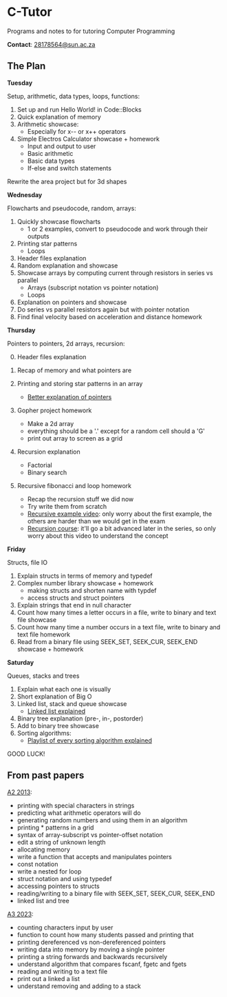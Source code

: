 # C-Tutor
Programs and notes to for tutoring Computer Programming

**Contact**: 28178564@sun.ac.za

## The Plan

__Tuesday__

Setup, arithmetic, data types, loops, functions:

1. Set up and run Hello World! in Code::Blocks
2. Quick explanation of memory
3. Arithmetic showcase:
    * Especially for x-- or x++ operators
4. Simple Electros Calculator showcase + homework
    * Input and output to user
    * Basic arithmetic
    * Basic data types
    * If-else and switch statements

Rewrite the area project but for 3d shapes

__Wednesday__

Flowcharts and pseudocode, random, arrays:

1. Quickly showcase flowcharts
    * 1 or 2 examples, convert to pseudocode and work through their outputs
2. Printing star patterns
    * Loops
3. Header files explanation
4. Random explanation and showcase
5. Showcase arrays by computing current through resistors in series vs parallel
    * Arrays (subscript notation vs pointer notation)
    * Loops
6. Explanation on pointers and showcase
7. Do series vs parallel resistors again but with pointer notation
8.  Find final velocity based on acceleration and distance homework

__Thursday__

Pointers to pointers, 2d arrays, recursion:

0. Header files explanation

1. Recap of memory and what pointers are
2. Printing and storing star patterns in an array
      * [Better explanation of pointers](https://www.youtube.com/watch?v=2ybLD6_2gKM)
4. Gopher project homework
   * Make a 2d array
   * everything should be a '.' except for a random cell should a 'G'
   * print out array to screen as a grid
5. Recursion explanation
    * Factorial
    * Binary search
6. Recursive fibonacci and loop homework
    * Recap the recursion stuff we did now
    * Try write them from scratch
    * [Recursive example video](https://www.youtube.com/watch?v=ngCos392W4w): only worry about the first example, the others are harder than we would get in the exam
    * [Recursion course](https://www.youtube.com/watch?v=bum_19loj9A&list=PLBZBJbE_rGRV8D7XZ08LK6z-4zPoWzu5H): it'll go a bit advanced later in the series, so only worry about this video to understand the concept



__Friday__

Structs, file IO

1. Explain structs in terms of memory and typedef
2. Complex number library showcase + homework
    * making structs and shorten name with typdef
    * access structs and struct pointers
3. Explain strings that end in null character
3. Count how many times a letter occurs in a file, write to binary and text file showcase
4. Count how many time a number occurs in a text file, write to binary and text file homework
5. Read from a binary file using SEEK_SET, SEEK_CUR, SEEK_END showcase + homework

__Saturday__

Queues, stacks and trees
1. Explain what each one is visually
2. Short explanation of Big O
3. Linked list, stack and queue showcase
    * [Linked list explained](https://www.youtube.com/watch?v=N6dOwBde7-M&pp=ygUMbGlua2VkIGxpc3Rz)
4. Binary tree explanation (pre-, in-, postorder)
5. Add to binary tree showcase
6. Sorting algorithms:
    * [Playlist of every sorting algorithm explained](https://www.youtube.com/playlist?list=PL9xmBV_5YoZOZSbGAXAPIq1BeUf4j20pl)

GOOD LUCK!

## From past papers

[A2 2013](https://drive.google.com/drive/folders/1D1IKlA5w7iP8FYyImBVX-F11ksgUrBbm):

* printing with special characters in strings
* predicting what arithmetic operators will do
* generating random numbers and using them in an algorithm
* printing * patterns in a grid
* syntax of array-subscript vs pointer-offset notation 
* edit a string of unknown length
* allocating memory
* write a function that accepts and manipulates pointers
* const notation
* write a nested for loop
* struct notation and using typedef
* accessing pointers to structs
* reading/writing to a binary file with SEEK_SET, SEEK_CUR, SEEK_END
* linked list and tree

[A3 2023](https://drive.google.com/drive/folders/1D1IKlA5w7iP8FYyImBVX-F11ksgUrBbm):

* counting characters input by user
* function to count how many students passed and printing that
* printing dereferenced vs non-dereferenced pointers 
* writing data into memory by moving a single pointer
* printing a string forwards and backwards recursively
* understand algorithm that compares fscanf, fgetc and fgets
* reading and writing to a text file
* print out a linked a list
* understand removing and adding to a stack
